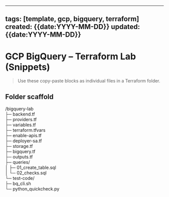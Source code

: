 
---
tags: [template, gcp, bigquery, terraform]
created: {{date:YYYY-MM-DD}}
updated: {{date:YYYY-MM-DD}}
---

# GCP BigQuery – Terraform Lab (Snippets)

> Use these copy-paste blocks as individual files in a Terraform folder.

## Folder scaffold

/bigquery-lab  
├─ backend.tf  
├─ providers.tf  
├─ variables.tf  
├─ terraform.tfvars  
├─ enable-apis.tf  
├─ deployer-sa.tf  
├─ storage.tf  
├─ bigquery.tf  
├─ outputs.tf  
├─ queries/  
│ ├─ 01_create_table.sql  
│ └─ 02_checks.sql  
└─ test-code/  
├─ bq_cli.sh  
└─ python_quickcheck.py